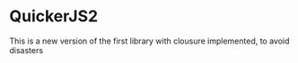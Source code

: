 # QuickerJS2
This is a new version of the first library with clousure implemented, to avoid disasters
